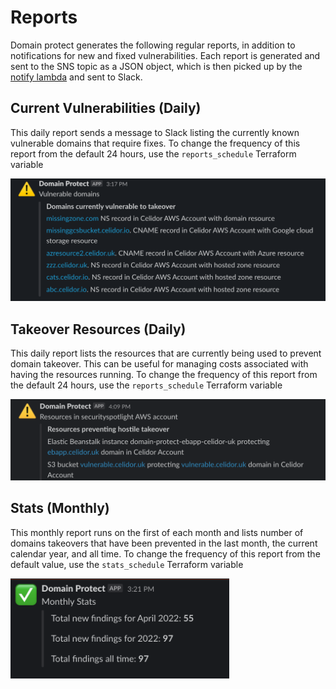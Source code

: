# Reports

Domain protect generates the following regular reports, in addition to notifications for new and fixed vulnerabilities.  Each report is generated and sent to the SNS topic as a JSON object, which is then picked up by the [notify lambda](../modules/lambda-assets/slack/code/notify/notify.py) and sent to Slack.

## Current Vulnerabilities (Daily)
This daily report sends a message to Slack listing the currently known vulnerable domains that require fixes.  To change the frequency of this report from the default 24 hours, use the `reports_schedule` Terraform variable

<kbd>
  <img src="assets/images/current.png" width="600" alt="Current vulnerabilities example">
</kbd>

## Takeover Resources (Daily)
This daily report lists the resources that are currently being used to prevent domain takeover.  This can be useful for managing costs associated with having the resources running.  To change the frequency of this report from the default 24 hours, use the `reports_schedule` Terraform variable

<kbd>
  <img src="assets/images/resources-notification.png" width="600" alt="Current resources example">
</kbd>

## Stats (Monthly)
This monthly report runs on the first of each month and lists number of domains takeovers that have been prevented in the last month, the current calendar year, and all time.  To change the frequency of this report from the default value, use the `stats_schedule` Terraform variable

<kbd>
  <img src="assets/images/stats.png" width="350" alt="Current resources example">
</kbd>
